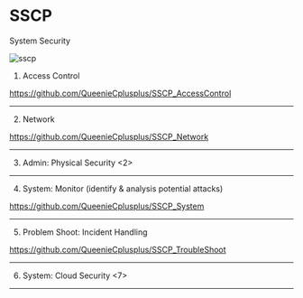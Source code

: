 # SSCP
System Security

![sscp](https://scontent.ftpe8-3.fna.fbcdn.net/v/t1.0-9/93498099_154086822747821_8646231739120746496_o.jpg?_nc_cat=106&_nc_sid=8024bb&_nc_ohc=264xCYAOt0MAX8KbLm1&_nc_ht=scontent.ftpe8-3.fna&oh=30990bf15de3b4dfc0809fbcb1461491&oe=5EBA16B0)

1. Access Control 

https://github.com/QueenieCplusplus/SSCP_AccessControl

--------------------------------------------------------

2. Network 

https://github.com/QueenieCplusplus/SSCP_Network

--------------------------------------------------------

3. Admin: Physical Security <2>

--------------------------------------------------------

4. System: Monitor (identify & analysis potential attacks) 

https://github.com/QueenieCplusplus/SSCP_System

--------------------------------------------------------

5. Problem Shoot: Incident Handling 

https://github.com/QueenieCplusplus/SSCP_TroubleShoot

--------------------------------------------------------

6. System: Cloud Security <7>


--------------------------------------------------------
